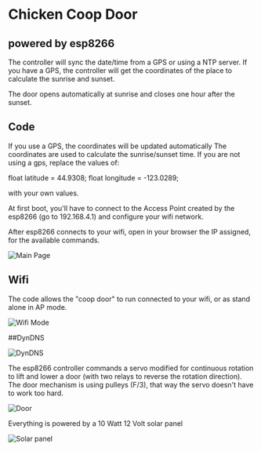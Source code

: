 # Chicken Coop Door 
## powered by esp8266

The controller will sync the date/time from a GPS or using a NTP server. If you have a GPS, the controller will get the coordinates of the place to calculate the sunrise and sunset.

The door opens automatically at sunrise and closes one hour after the sunset. 


## Code 

If you use a GPS, the coordinates will be updated automatically The coordinates are used to calculate the sunrise/sunset time. If you are not using a gps, replace the values of: 

float latitude = 44.9308;
float longitude = -123.0289;

with your own values. 

At first boot, you'll have to connect to the Access Point created by the esp8266 (go to 192.168.4.1) and configure your wifi network.

After esp8266 connects to your wifi, open in your browser the IP assigned, for the available commands.

![Main Page](http://i.imgur.com/6RE3KER.jpg)

## Wifi 

The code allows the "coop door" to run connected to your wifi, or as stand alone in AP mode.

![Wifi Mode](http://i.imgur.com/mbSJfk7.jpg)

##DynDNS

![DynDNS](http://i.imgur.com/iMRAzJt.jpg)

The esp8266 controller commands a servo modified for continuous rotation to lift and lower a door (with two relays to reverse the rotation direction). The door mechanism is using pulleys (F/3), that way the servo doesn't have to work too hard.

![Door](http://i.imgur.com/7ILfQ1f.jpg)

Everything is powered by a 10 Watt 12 Volt solar panel

![Solar panel](http://i.imgur.com/OjkDhTW.jpg)




